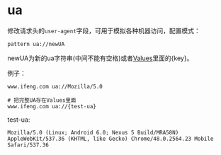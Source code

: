 # ua

修改请求头的`user-agent`字段，可用于模拟各种机器访问，配置模式：

	pattern ua://newUA
	
newUA为新的ua字符串(中间不能有空格)或者[Values](http://local.whistlejs.com/#values)里面的{key}。

例子：

	www.ifeng.com ua://Mozilla/5.0
	
	# 把完整UA存在Values里面
	www.ifeng.com ua://{test-ua}
	
test-ua:

	Mozilla/5.0 (Linux; Android 6.0; Nexus 5 Build/MRA58N) AppleWebKit/537.36 (KHTML, like Gecko) Chrome/48.0.2564.23 Mobile Safari/537.36
